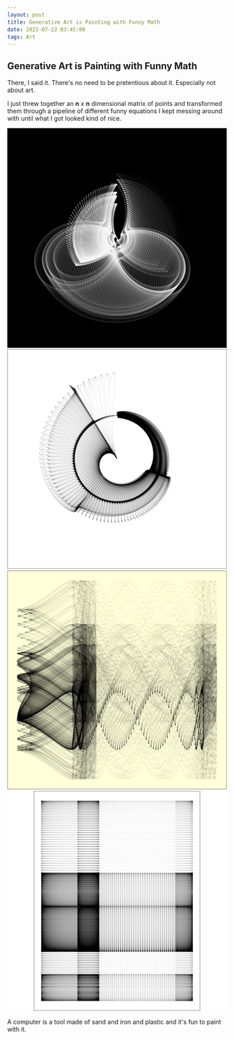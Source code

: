 ```yaml
---
layout: post
title: Generative Art is Painting with Funny Math
date: 2022-07-22 03:45:00
tags: Art
---
```

## Generative Art is Painting with Funny Math
There, I said it. There's no need to be pretentious about it. Especially not about art.

I just threw together an **n** x **n** dimensional matrix of points and transformed them through a pipeline of different funny equations I kept messing around with until what I got looked kind of nice.

![Generative Art 1](/docs/assets/images/ga-1.PNG)
![Generative Art 2](/docs/assets/images/ga-2.PNG)
![Generative Art 3](/docs/assets/images/ga-3.PNG)
![Generative Art 4](/docs/assets/images/ga-4.PNG)

A computer is a tool made of sand and iron and plastic and it's fun to paint with it.
